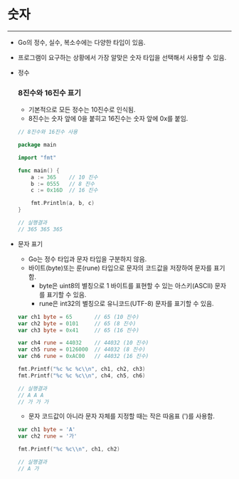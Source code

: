 # 숫자

------

- Go의 정수, 실수, 복소수에는 다양한 타입이 있음.
- 프로그램이 요구하는 상황에서 가장 알맞은 숫자 타입을 선택해서 사용할 수 있음.

- 정수

  ### 8진수와 16진수 표기

  - 기본적으로 모든 정수는 10진수로 인식됨.
  - 8진수는 숫자 앞에 0을 붙히고 16진수는 숫자 앞에 0x를 붙임.

  ```go
  // 8진수와 16진수 사용
  
  package main
  
  import "fmt"
  
  func main() {
      a := 365    // 10 진수
      b := 0555   // 8 진수
      c := 0x16D  // 16 진수
  
      fmt.Println(a, b, c)
  }
  
  // 실행결과
  // 365 365 365
  ```

- 문자 표기

  - Go는 정수 타입과 문자 타입을 구분하지 않음.
  - 바이트(byte)또는 룬(rune) 타입으로 문자의 코드값을 저장하여 문자를 표기함.
    - byte은 uint8의 별칭으로 1 바이트를 표현할 수 있는 아스키(ASCII) 문자를 표기할 수 있음.
    - rune은 int32의 별칭으로 유니코드(UTF-8) 문자를 표기할 수 있음.

  ```go
  var ch1 byte = 65       // 65 (10 진수)
  var ch2 byte = 0101     // 65 (8 진수)
  var ch3 byte = 0x41     // 65 (16 진수)
  
  var ch4 rune = 44032    // 44032 (10 진수)
  var ch5 rune = 0126000  // 44032 (8 진수)
  var ch6 rune = 0xAC00   // 44032 (16 진수)
  
  fmt.Printf("%c %c %c\\n", ch1, ch2, ch3)
  fmt.Printf("%c %c %c\\n", ch4, ch5, ch6)
  
  // 실행결과
  // A A A
  // 가 가 가 
  ```

  - 문자 코드값이 아니라 문자 자체를 지정할 때는 작은 따옴표 (')를 사용함.

  ```go
  var ch1 byte = 'A'
  var ch2 rune = '가'
  
  fmt.Printf("%c %c\\n", ch1, ch2)
  
  // 실행결과
  // A 가
  ```